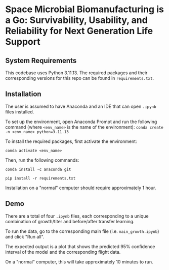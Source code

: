 # Space Microbial Biomanufacturing is a Go: Survivability, Usability, and Reliability for Next Generation Life Support

## System Requirements
This codebase uses Python 3.11.13. The required packages and their corresponding versions for this repo can be found in `requirements.txt`. 

## Installation
The user is assumed to have Anaconda and an IDE that can open `.ipynb` files installed.

To set up the environment, open Anaconda Prompt and run the following command (where `<env_name>` is the name of the environment):
```conda create -n <env_name> python=3.11.13```

To install the required packages, first activate the environment:

```conda activate <env_name>```

Then, run the following commands:

```conda install -c anaconda git```

```pip install -r requirements.txt```

Installation on a "normal" computer should require approximately 1 hour.

## Demo
There are a total of four `.ipynb` files, each corresponding to a unique combination of growth/titer and before/after transfer learning.

To run the data, go to the corresponding main file (i.e. `main_growth.ipynb`) and click "Run all".

The expected output is a plot that shows the predicted 95% confidence interval of the model and the corresponding flight data.

On a "normal" computer, this will take approximately 10 minutes to run.
